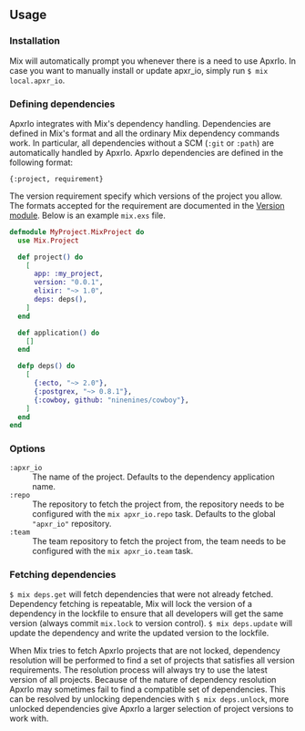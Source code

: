 ## Usage

### Installation

Mix will automatically prompt you whenever there is a need to use ApxrIo. In case you want to manually install or update apxr_io, simply run `$ mix local.apxr_io`.

### Defining dependencies

ApxrIo integrates with Mix's dependency handling. Dependencies are defined in Mix's format and all the ordinary Mix dependency commands work. In particular, all dependencies without a SCM (`:git` or `:path`) are automatically handled by ApxrIo. ApxrIo dependencies are defined in the following format:

`{:project, requirement}`

The version requirement specify which versions of the project you allow. The formats accepted for the requirement are documented in the [Version module](https://hexdocs.pm/elixir/Version.html). Below is an example `mix.exs` file.

```elixir
defmodule MyProject.MixProject do
  use Mix.Project

  def project() do
    [
      app: :my_project,
      version: "0.0.1",
      elixir: "~> 1.0",
      deps: deps(),
    ]
  end

  def application() do
    []
  end

  defp deps() do
    [
      {:ecto, "~> 2.0"},
      {:postgrex, "~> 0.8.1"},
      {:cowboy, github: "ninenines/cowboy"},
    ]
  end
end
```

### Options

<dl class="dl-horizontal">
  <dt><code>:apxr_io</code></dt>
  <dd>The name of the project. Defaults to the dependency application name.</dd>
  <dt><code>:repo</code></dt>
  <dd>The repository to fetch the project from, the repository needs to be configured with the <code>mix apxr_io.repo</code> task. Defaults to the global <code>"apxr_io"</code> repository.</dd>
  <dt><code>:team</code></dt>
  <dd>The team repository to fetch the project from, the team needs to be configured with the <code>mix apxr_io.team</code> task.</dd>
</dl>

### Fetching dependencies

`$ mix deps.get` will fetch dependencies that were not already fetched. Dependency fetching is repeatable, Mix will lock the version of a dependency in the lockfile to ensure that all developers will get the same version (always commit `mix.lock` to version control). `$ mix deps.update` will update the dependency and write the updated version to the lockfile.

When Mix tries to fetch ApxrIo projects that are not locked, dependency resolution will be performed to find a set of projects that satisfies all version requirements. The resolution process will always try to use the latest version of all projects. Because of the nature of dependency resolution ApxrIo may sometimes fail to find a compatible set of dependencies. This can be resolved by unlocking dependencies with `$ mix deps.unlock`, more unlocked dependencies give ApxrIo a larger selection of project versions to work with.
